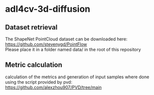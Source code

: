 # adl4cv-3d-diffusion


## Dataset retrieval
The ShapeNet PointCloud dataset can be downloaded here: https://github.com/stevenygd/PointFlow <br>
Please place it in a folder named data/ in the root of this repository


## Metric calculation
calculation of the metrics and generation of input samples where done using the script provided by pvd: https://github.com/alexzhou907/PVD/tree/main <br>

